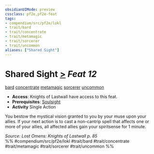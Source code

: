 ```yaml
---
obsidianUIMode: preview
cssclass: pf2e,pf2e-feat
tags:
- compendium/src/pf2e/lokl
- trait/bard
- trait/concentrate
- trait/metamagic
- trait/sorcerer
- trait/uncommon
aliases: ["Shared Sight"]
---
```

# Shared Sight  [>](rules/core-rulebook/chapter-9-playing-the-game.md#Actions "Single Action") *Feat 12*  
[bard](rules/traits/bard.md)  [concentrate](rules/traits/concentrate.md)  [metamagic](rules/traits/metamagic.md)  [sorcerer](rules/traits/sorcerer.md)  [uncommon](rules/traits/uncommon.md)  

- **Access**: Knights of Lastwall have access to this feat.
- **Prerequisites**: [Soulsight](compendium/feats/soulsight-bard-apg.md)
- **Activity** Single Action

You bestow the mystical vision granted to you by your muse upon your allies. If your next action is to cast a non-cantrip spell that affects one or more of your allies, all affected allies gain your spiritsense for 1 minute.

*Source: Lost Omens: Knights of Lastwall p. 85*  
%% #compendium/src/pf2e/lokl #trait/bard #trait/concentrate #trait/metamagic #trait/sorcerer #trait/uncommon %%